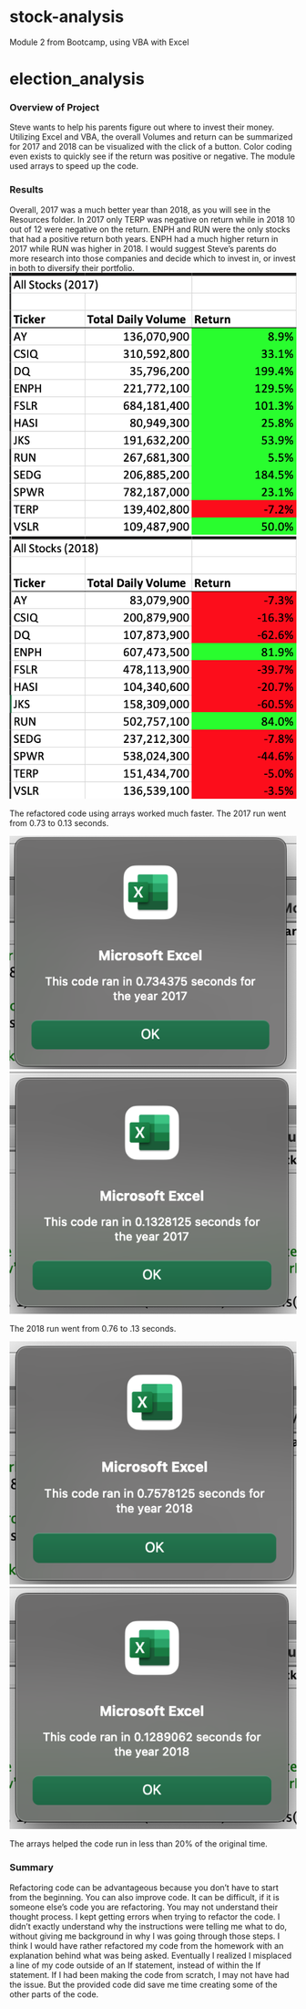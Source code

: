 # stock-analysis
Module 2 from Bootcamp, using VBA with Excel
# election_analysis

### Overview of Project
Steve wants to help his parents figure out where to invest their money. Utilizing Excel and VBA, the overall Volumes and return can be summarized for 2017 and 2018 can be visualized with the click of a button. Color coding even exists to quickly see if the return was positive or negative. The module used arrays to speed up the code.

### Results
Overall, 2017 was a much better year than 2018, as you will see in the Resources folder. In 2017 only TERP was negative on return while in 2018 10 out of 12 were negative on the return. ENPH and RUN were the only stocks that had a positive return both years. ENPH had a much higher return in 2017 while RUN was higher in 2018. I would suggest Steve’s parents do more research into those companies and decide which to invest in, or invest in both to diversify their portfolio.
![alt text](https://github.com/Betsy-Kalkwarf/stock-analysis/blob/main/Resources/2017%20results.png)
![alt text](https://github.com/Betsy-Kalkwarf/stock-analysis/blob/main/Resources/2018%20results.png)

The refactored code using arrays worked much faster. The 2017 run went from 0.73 to 0.13 seconds. 

![alt text](https://github.com/Betsy-Kalkwarf/stock-analysis/blob/main/Resources/2017%20before.png)
![alt text](https://github.com/Betsy-Kalkwarf/stock-analysis/blob/main/Resources/Refactored%202017.png)


The 2018 run went from 0.76 to .13 seconds. 

![alt text](https://github.com/Betsy-Kalkwarf/stock-analysis/blob/main/Resources/2018%20before.png)
![alt text](https://github.com/Betsy-Kalkwarf/stock-analysis/blob/main/Resources/Refactored%202018.png)

The arrays helped the code run in less than 20% of the original time.


### Summary
Refactoring code can be advantageous because you don’t have to start from the beginning. You can also improve code. It can be difficult, if it is someone else’s code you are refactoring. You may not understand their thought process.
I kept getting errors when trying to refactor the code. I didn’t exactly understand why the instructions were telling me what to do, without giving me background in why I was going through those steps. I think I would have rather refactored my code from the homework with an explanation behind what was being asked. Eventually I realized I misplaced a line of my code outside of an If statement, instead of within the If statement. If I had been making the code from scratch, I may not have had the issue. But the provided code did save me time creating some of the other parts of the code.


